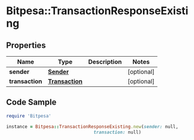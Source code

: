 # Bitpesa::TransactionResponseExisting

## Properties

Name | Type | Description | Notes
------------ | ------------- | ------------- | -------------
**sender** | [**Sender**](Sender.md) |  | [optional] 
**transaction** | [**Transaction**](Transaction.md) |  | [optional] 

## Code Sample

```ruby
require 'Bitpesa'

instance = Bitpesa::TransactionResponseExisting.new(sender: null,
                                 transaction: null)
```


